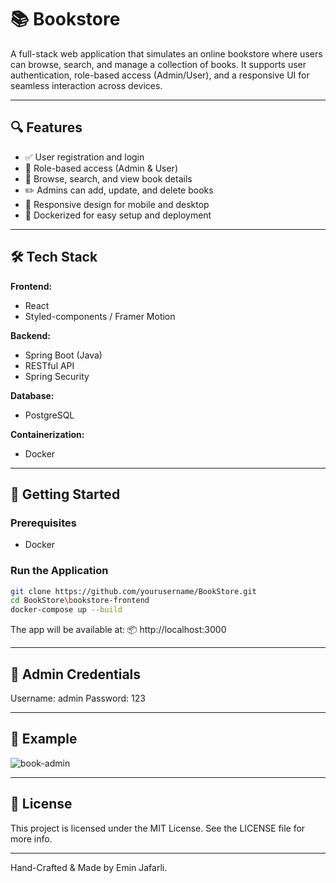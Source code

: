 # 📚 Bookstore

A full-stack web application that simulates an online bookstore where users can browse, search, and manage a collection of books. It supports user authentication, role-based access (Admin/User), and a responsive UI for seamless interaction across devices.

---

## 🔍 Features

- ✅ User registration and login
- 🔐 Role-based access (Admin & User)
- 📖 Browse, search, and view book details
- ✏️ Admins can add, update, and delete books
- 📱 Responsive design for mobile and desktop
- 🐳 Dockerized for easy setup and deployment

---

## 🛠️ Tech Stack

**Frontend:**
- React  
- Styled-components / Framer Motion

**Backend:**
- Spring Boot (Java)  
- RESTful API  
- Spring Security  

**Database:**
- PostgreSQL

**Containerization:**
- Docker  
---

## 🚀 Getting Started

### Prerequisites

- Docker

### Run the Application

```bash
git clone https://github.com/yourusername/BookStore.git
cd BookStore\bookstore-frontend
docker-compose up --build
```
The app will be available at:
📦 http://localhost:3000

---

## 🧪 Admin Credentials 
Username: admin
Password: 123

---

## 📸 Example
![book-admin](https://github.com/user-attachments/assets/c0dc97bd-608c-424b-9050-7ab0ddf70e1d)


---

## 📄 License
This project is licensed under the MIT License. See the LICENSE file for more info.

---

Hand-Crafted & Made by Emin Jafarli.
